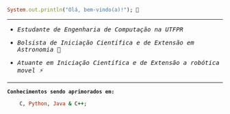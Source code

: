 ```ruby
System.out.println("Olá, bem-vindo(a)!"); 👋
```
______________________________________________________________________________

- <kbd>_Estudante de Engenharia de Computação na UTFPR_

- <kbd>_Bolsista de Iniciação Científica e de Extensão em Astronomia 🔭_

- <kbd>_Atuante em Iniciação Científica e de Extensão a robótica movel ⚡_</kbd>

_______________________________________________________________________________

__`Conhecimentos sendo aprimorados em:`__
```ruby
    C, Python, Java & C++;
```

